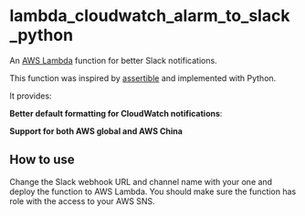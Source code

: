 # lambda_cloudwatch_alarm_to_slack_python

An [AWS Lambda](http://aws.amazon.com/lambda/) function for better Slack notifications. 

This function was inspired by [assertible](https://github.com/assertible/lambda-cloudwatch-slack) and implemented with Python. 

It provides:

**Better default formatting for CloudWatch notifications**:


**Support for both AWS global and AWS China**

## How to use

Change the Slack webhook URL and channel name with your one and deploy the function to AWS Lambda. You should make sure the function has role with the access to your AWS SNS.

